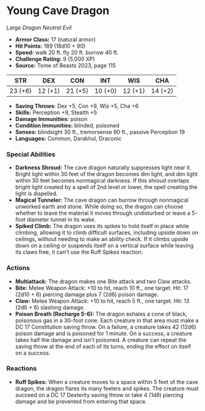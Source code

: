 # Young Cave Dragon

*Large* *Dragon* *Neutral Evil*

- **Armor Class:** 17 (natural armor)
- **Hit Points:** 189 (18d10 + 90)
- **Speed:** walk 20 ft. fly 20 ft. burrow 40 ft.
- **Challenge Rating:** 9 (5,000 XP)
- **Source:** Tome of Beasts 2023, page 115

| STR | DEX | CON | INT | WIS | CHA |
| --- | --- | --- | --- | --- | --- |
| 23 (+6) | 12 (+1) | 21 (+5) | 10 (+0) | 12 (+1) | 14 (+2) |

- **Saving Throws**: Dex +5, Con +9, Wis +5, Cha +6
- **Skills:** Perception +9, Stealth +5
- **Damage Immunities:** poison
- **Condition Immunities:** blinded, poisoned
- **Senses:** blindsight 30 ft., tremorsense 90 ft., passive Perception 19
- **Languages:** Common, Darakhul, Draconic

### Special Abilities

- **Darkness Shroud:** The cave dragon naturally suppresses light near it. Bright light within 30 feet of the dragon becomes dim light, and dim light within 30 feet becomes nonmagical darkness. If this shroud overlaps bright light created by a spell of 2nd level or lower, the spell creating the light is dispelled.
- **Magical Tunneler:** The cave dragon can burrow through nonmagical unworked earth and stone. While doing so, the dragon can choose whether to leave the material it moves through undisturbed or leave a 5-foot diameter tunnel in its wake.
- **Spiked Climb:** The dragon uses its spikes to hold itself in place while climbing, allowing it to climb difficult surfaces, including upside down on ceilings, without needing to make an ability check. If it climbs upside down on a ceiling or suspends itself on a vertical surface while leaving its claws free, it can't use the Ruff Spikes reaction.

### Actions

- **Multiattack:** The dragon makes one Bite attack and two Claw attacks.
- **Bite:** Melee Weapon Attack: +10 to hit, reach 10 ft., one target. Hit: 17 (2d10 + 6) piercing damage plus 7 (2d6) poison damage.
- **Claw:** Melee Weapon Attack: +10 to hit, reach 5 ft., one target. Hit: 13 (2d6 + 6) slashing damage.
- **Poison Breath (Recharge 5-6):** The dragon exhales a cone of black, poisonous gas in a 30-foot cone. Each creature in that area must make a DC 17 Constitution saving throw. On a failure, a creature takes 42 (12d6) poison damage and is poisoned for 1 minute. On a success, a creature takes half the damage and isn't poisoned. A creature can repeat the saving throw at the end of each of its turns, ending the effect on itself on a success.

### Reactions

- **Ruff Spikes:** When a creature moves to a space within 5 feet of the cave dragon, the dragon flares its many feelers and spikes. The creature must succeed on a DC 17 Dexterity saving throw or take 4 (1d8) piercing damage and be prevented from entering that space.
